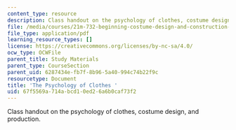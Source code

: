 ```yaml
---
content_type: resource
description: Class handout on the psychology of clothes, costume design, and production.
file: /media/courses/21m-732-beginning-costume-design-and-construction-fall-2008/67f5569a714abcd10ed26a6b0caf73f2_psychology.pdf
file_type: application/pdf
learning_resource_types: []
license: https://creativecommons.org/licenses/by-nc-sa/4.0/
ocw_type: OCWFile
parent_title: Study Materials
parent_type: CourseSection
parent_uid: 6287434e-fb7f-8b96-5a40-994c74b22f9c
resourcetype: Document
title: 'The Psychology of Clothes '
uid: 67f5569a-714a-bcd1-0ed2-6a6b0caf73f2
---
```

Class handout on the psychology of clothes, costume design, and production.